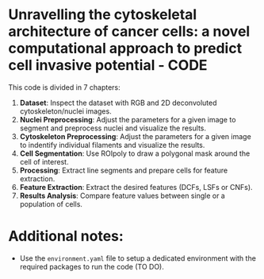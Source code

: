 # Unravelling the cytoskeletal architecture of cancer cells: a novel computational approach to predict cell invasive potential - CODE

This code is divided in 7 chapters:

  1. **Dataset**: Inspect the dataset with RGB and 2D deconvoluted cytoskeleton/nuclei images.
  2. **Nuclei Preprocessing**: Adjust the parameters for a given image to segment and preprocess nuclei and visualize the results.
  3. **Cytoskeleton Preprocessing**: Adjust the parameters for a given image to indentify individual filaments and visualize the results.
  4. **Cell Segmentation**: Use ROIpoly to draw a polygonal mask around the cell of interest.
  5. **Processing**: Extract line segments and prepare cells for feature extraction.
  6. **Feature Extraction**: Extract the desired features (DCFs, LSFs or CNFs).
  7. **Results Analysis**: Compare feature values between single or a population of cells.

# Additional notes:

   - Use the ```environment.yaml``` file to setup a dedicated environment with the required packages to run the code (TO DO).
 
 
 
